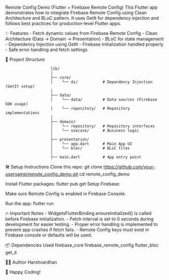 Remote Config Demo (Flutter + Firebase Remote Config)
This Flutter app demonstrates how to integrate Firebase Remote Config using Clean Architecture and BLoC pattern.
It uses GetIt for dependency injection and follows best practices for production-level Flutter apps.

✨ Features
    - Fetch dynamic values from Firebase Remote Config
    - Clean Architecture (Data → Domain → Presentation)
    - BLoC for state management
    - Dependency Injection using GetIt
    - Firebase initialization handled properly
    - Safe error handling and fetch settings

📂 Project Structure

                        lib/
                        │
                        ├── core/
                        │    └── di/           # Dependency Injection (GetIt setup)
                        │
                        ├── data/
                        │    └── data/         # Data sources (Firebase SDK usage)
                        │    └── repository/   # Repository implementations
                        │
                        ├── domain/
                        │    └── repository/   # Repository interfaces
                        │    └── usecase/      # Business logic
                        │
                        ├── presentation/
                        │    └── app.dart      # Main App UI
                        │    └── bloc/         # BLoC files
                        │
                        ├── main.dart          # App entry point
                        
🛠️ Setup Instructions
Clone this repo:
                        git clone https://github.com/your-username/remote_config_demo.git
                        cd remote_config_demo

Install Flutter packages:
                        flutter pub get
                        Setup Firebase:

Make sure Remote Config is enabled in Firebase Console.

Run the app:
                        flutter run
                        
🔥 Important Notes
    - WidgetsFlutterBinding.ensureInitialized() is called before Firebase initialization.
    - Fetch interval is set to 0 seconds during development for easier testing.
    - Proper error handling is implemented to prevent app crashes if fetch fails.
    - Remote Config keys must exist in Firebase console or defaults will be used.

📦 Dependencies Used
                        firebase_core
                        firebase_remote_config
                        flutter_bloc
                        get_it

👨‍💻 Author
Harshvardhan

🚀 Happy Coding!
